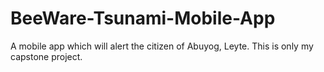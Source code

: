 # BeeWare-Tsunami-Mobile-App
A mobile app which will alert the citizen of Abuyog, Leyte. This is only my capstone project.
